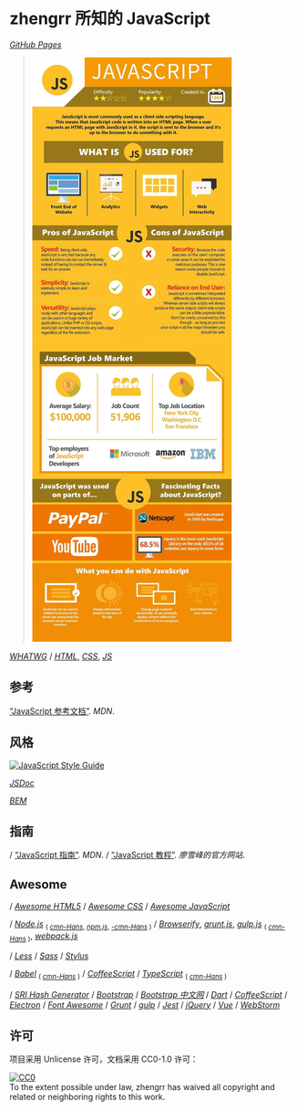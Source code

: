 # zhengrr 所知的 JavaScript

[*GitHub Pages*](https://afoolsbag.github.io/rrJavaScript/)

> [![Should You Learn Python, C, or Ruby to Be a Top Coder?](./README-IMG.jpg)](https://byrslf.co/188a5bdc9f54 "Should You Learn Python, C, or Ruby to Be a Top Coder?")

[*WHATWG*](https://whatwg.org/ "Web Hypertext Application Technology Working Group")
/ [*HTML*](https://w3.org/html/ "Hypertext Markup Language"),
  [*CSS*](https://w3.org/Style/CSS/ "Cascading Style Sheets"),
  [*JS*](https://developer.mozilla.org/docs/Web/JavaScript "JavaScript, 1995")

## 参考

[“JavaScript 参考文档”](https://developer.mozilla.org/docs/Web/JavaScript/Reference). *MDN*.

## 风格

[![JavaScript Style Guide](https://cdn.rawgit.com/standard/standard/master/badge.svg)](https://github.com/standard/standard)

[*JSDoc*](http://usejsdoc.org/)

[*BEM*](http://getbem.com/)

## 指南

/ [“JavaScript 指南”](https://developer.mozilla.org/docs/Web/JavaScript/Guide). *MDN*.
/ [“JavaScript 教程”](https://www.liaoxuefeng.com/wiki/001434446689867b27157e896e74d51a89c25cc8b43bdb3000). *廖雪峰的官方网站*.

## Awesome

/ [*Awesome HTML5*](https://github.com/diegocard/awesome-html5)
/ [*Awesome CSS*](https://github.com/awesome-css-group/awesome-css)
/ [*Awesome JavaScript*](https://github.com/sorrycc/awesome-javascript)

/ [*Node.js*](https://nodejs.org/) <sub>(
    [*cmn-Hans*](http://nodejs.cn/),
    [*npm.js*](https://npmjs.com/),
    [*-cmn-Hans*](https://npmjs.com.cn/) )</sub>
/ [*Browserify*](http://browserify.org/),
  [*grunt.js*](https://gruntjs.com/),
  [*gulp.js*](https://gulpjs.com/) <sub>(
    [*cmn-Hans*](https://gulpjs.com.cn/) )</sub>,
  [*webpack.js*](https://webpackjs.com/)

/ [*Less*](http://lesscss.org/)
/ [*Sass*](https://sass-lang.com/)
/ [*Stylus*](http://stylus-lang.com/)

/ [*Babel*](https://babeljs.io/) <sub>(
    [*cmn-Hans*](https://babeljs.cn/) )</sub>
/ [*CoffeeScript*](https://coffeescript.org/)
/ [*TypeScript*](https://www.typescriptlang.org/) <sub>(
    [*cmn-Hans*](https://www.tslang.cn/) )</sub>

/ [*SRI Hash Generator*](https://www.srihash.org)
/ [*Bootstrap*](https://getbootstrap.com/)
/ [*Bootstrap 中文网*](http://www.bootcss.com/)
/ [*Dart*](https://dartlang.org/)
/ [*CoffeeScript*](https://coffeescript.org/)
/ [*Electron*](https://electronjs.org/)
/ [*Font Awesome*](https://fontawesome.com/)
/ [*Grunt*](https://gruntjs.com/)
/ [*gulp*](https://gulpjs.com/)
/ [*Jest*](https://jestjs.io/)
/ [*jQuery*](https://jquery.com/)
/ [*Vue*](https://vuejs.org/)
/ [*WebStorm*](https://jetbrains.com/webstorm/)

## 许可

项目采用 Unlicense 许可，文档采用 CC0-1.0 许可：

<p xmlns:dct="https://purl.org/dc/terms/">
  <a rel="license"
     href="https://creativecommons.org/publicdomain/zero/1.0/">
    <img src="https://licensebuttons.net/p/zero/1.0/88x31.png" style="border-style: none;" alt="CC0" />
  </a>
  <br />
  To the extent possible under law,
  <span resource="[_:publisher]" rel="dct:publisher">
    <span property="dct:title">zhengrr</span></span>
  has waived all copyright and related or neighboring rights to this work.
</p>
